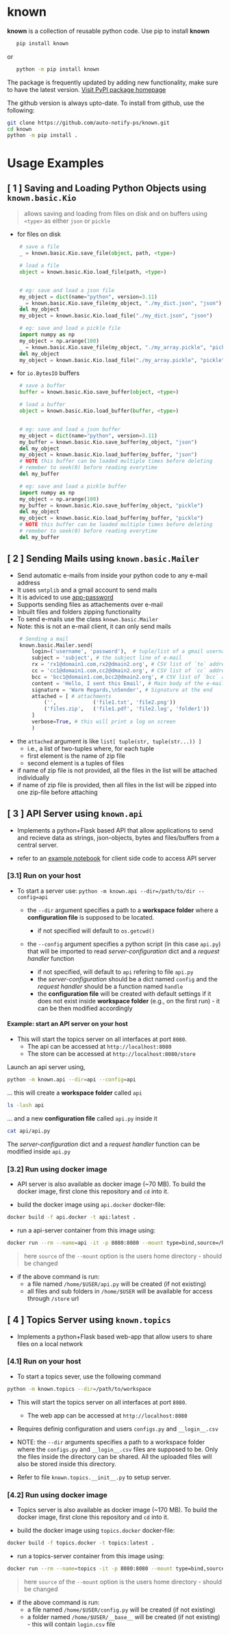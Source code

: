 
# known

**known** is a collection of reusable python code. Use pip to install **known**

```bash
   pip install known
```
or

```bash
   python -m pip install known
```
The package is frequently updated by adding new functionality, make sure to have the latest version.
[Visit PyPI package homepage](https://pypi.org/project/known)


The github version is always upto-date. To install from github, use the following:
```bash
git clone https://github.com/auto-notify-ps/known.git
cd known
python -m pip install .
```

# Usage Examples

## [ 1 ] Saving and Loading Python Objects using `known.basic.Kio`

> allows saving and loading from files on disk and on buffers using `<type>` as either `json` or `pickle`

* for files on disk
```python
    # save a file
    _ = known.basic.Kio.save_file(object, path, <type>)

    # load a file
    object = known.basic.Kio.load_file(path, <type>)


    # eg: save and load a json file
    my_object = dict(name="python", version=3.11)
    _ = known.basic.Kio.save_file(my_object, "./my_dict.json", "json")
    del my_object
    my_object = known.basic.Kio.load_file("./my_dict.json", "json")

    # eg: save and load a pickle file
    import numpy as np
    my_object = np.arange(100)
    _ = known.basic.Kio.save_file(my_object, "./my_array.pickle", "pickle")
    del my_object
    my_object = known.basic.Kio.load_file("./my_array.pickle", "pickle")

```
* for `io.BytesIO` buffers

```python
    # save a buffer
    buffer = known.basic.Kio.save_buffer(object, <type>)

    # load a buffer
    object = known.basic.Kio.load_buffer(buffer, <type>)


    # eg: save and load a json buffer
    my_object = dict(name="python", version=3.11)
    my_buffer = known.basic.Kio.save_buffer(my_object, "json")
    del my_object
    my_object = known.basic.Kio.load_buffer(my_buffer, "json") 
    # NOTE this buffer can be loaded multiple times before deleting
    # remeber to seek(0) before reading everytime
    del my_buffer

    # eg: save and load a pickle buffer
    import numpy as np
    my_object = np.arange(100)
    my_buffer = known.basic.Kio.save_buffer(my_object, "pickle")
    del my_object
    my_object = known.basic.Kio.load_buffer(my_buffer, "pickle")
    # NOTE this buffer can be loaded multiple times before deleting
    # remeber to seek(0) before reading everytime
    del my_buffer

```

## [ 2 ] Sending Mails using `known.basic.Mailer`

* Send automatic e-mails from inside your python code to any e-mail address
* It uses `smtplib` and a gmail account to send mails
*  It is adviced to use [app-password](https://myaccount.google.com/apppasswords)
* Supports sending files as attachements over e-mail 
* Inbuilt files and folders zipping functionality
* To send e-mails use the class `known.basic.Mailer` 
* Note: this is not an e-mail client, it can only send mails

```python
    # Sending a mail
    known.basic.Mailer.send(
        login=('username', 'password'),  # tuple/list of a gmail username and app-password
        subject = 'subject', # the subject line of e-mail
        rx = 'rx1@domain1.com,rx2@dmain2.org', # CSV list of `to` addresses
        cc = 'cc1@domain1.com,cc2@dmain2.org', # CSV list of `cc` addresses
        bcc = 'bcc1@domain1.com,bcc2@dmain2.org', # CSV list of `bcc` addresses
        content = 'Hello, I sent this Email', # Main body of the e-mail msg
        signature = 'Warm Regards,\nSender', # Signature at the end
        attached = [ # attachments
            ('',            ('file1.txt', 'file2.png'))
            ('files.zip',   ('file1.pdf', 'file2.log', 'folder1'))
        ] 
        verbose=True, # this will print a log on screen
        )
```
* the `attached` argument is like `list[ tuple(str, tuple(str...)) ]`
    * i.e., a list of two-tuples where, for each tuple
    * first element is the name of zip file
    * second element is a tuples of files 
* if name of zip file is not provided, all the files in the list will be attached individually
* if name of zip file is provided, then all files in the list will be zipped into one zip-file before attaching

## [ 3 ] API Server using `known.api`

* Implements a python+Flask based API that allow applications to send and recieve data as strings, json-objects, bytes and files/buffers from a central server.

* refer to an [example notebook](examples/api-demo.ipynb) for client side code to access API server

### [3.1] Run on your host

* To start a server use: `python -m known.api --dir=/path/to/dir --config=api`

    * the `--dir` argument specifies a path to a **workspace folder** where a **configuration file** is supposed to be located.
        * if not specified will default to `os.getcwd()`

    * the `--config` argument specifies a python script (in this case `api.py`) that will be imported to read *server-configuration* dict and a *request handler* function
        * if not specified, will default to `api` refering to file `api.py`
        * the *server-configuration* should be a dict named `config` and the *request handler* should be a function named `handle`
        * the **configuration file** will be created with default settings if it does not exist inside **workspace folder** (e.g., on the first run) - it can be then modified accordingly


#### Example: start an API server on your host


* This will start the topics server on all interfaces at port `8080`.
    * The api can be accessed at `http://localhost:8080`
    * The store can be accessed at `http://localhost:8080/store`


Launch an api server using,

```bash
python -m known.api --dir=api --config=api
```

... this will create a **workspace folder** called `api` 

```bash
ls -lash api
```

... and a new **configuration file** called `api.py` inside it
```bash
cat api/api.py
```

The *server-configuration* dict and a *request handler* function can be modified inside `api.py`


### [3.2] Run using docker image


* API server is also available as docker image (~70 MB). To build the docker image, first clone this repository and `cd` into it.

* build the docker image using `api.docker` docker-file:
```bash
docker build -f api.docker -t api:latest .
```

* run a api-server container from this image using:
```bash
docker run --rm --name=api -it -p 8080:8080 --mount type=bind,source=/home/$USER,target=/mount api:latest
```
> here `source` of the `--mount` option is the users home directory - should be changed
* if the above command is run:
    * a file named `/home/$USER/api.py` will be created (if not existing)
    * all files and sub folders in `/home/$USER` will be available for access through `/store` url 



## [ 4 ] Topics Server using `known.topics`

* Implements a python+Flask based web-app that allow users to share files on a local network

### [4.1] Run on your host

* To start a topics sever, use the following command
```bash
python -m known.topics --dir=/path/to/workspace
```

* This will start the topics server on all interfaces at port `8080`.
    * The web app can be accessed at `http://localhost:8080`

* Requires definig configuration and users `configs.py` and `__login__.csv`

* NOTE: the `--dir` arguments specifies a path to a workspace folder where the `configs.py` and `__login__.csv` files are supposed to be. Only the files inside the directory can be shared. All the uploaded files will also be stored inside this directory.

* Refer to file `known.topics.__init__.py` to setup server.


### [4.2] Run using docker image


* Topics server is also available as docker image (~170 MB). To build the docker image, first clone this repository and `cd` into it.

* build the docker image using `topics.docker` docker-file:
```bash
docker build -f topics.docker -t topics:latest .
```

* run a topics-server container from this image using:
```bash
docker run --rm --name=topics -it -p 8080:8080 --mount type=bind,source=/home/$USER,target=/mount topics:latest
```
> here `source` of the `--mount` option is the users home directory - should be changed
* if the above command is run:
    * a file named `/home/$USER/config.py` will be created (if not existing)
    * a folder named `/home/$USER/__base__` will be created (if not existing) - this will contain `login.csv` file


